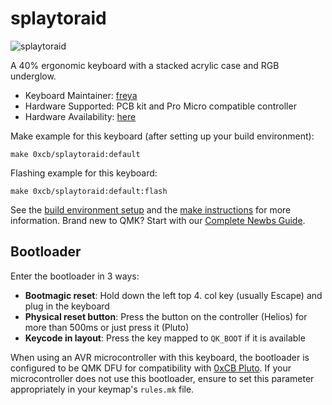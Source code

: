 # splaytoraid

![splaytoraid](https://i.imgur.com/N85DPHGh.png)

A 40% ergonomic keyboard with a stacked acrylic case and RGB underglow.

* Keyboard Maintainer: [freya](https://github.com/freya-irl)
* Hardware Supported: PCB kit and Pro Micro compatible controller
* Hardware Availability: [here](https://keeb.supply/products/splaytoraid-messenger-edition)

Make example for this keyboard (after setting up your build environment):

    make 0xcb/splaytoraid:default
    
Flashing example for this keyboard:

    make 0xcb/splaytoraid:default:flash

See the [build environment setup](https://docs.qmk.fm/#/getting_started_build_tools) and the [make instructions](https://docs.qmk.fm/#/getting_started_make_guide) for more information. Brand new to QMK? Start with our [Complete Newbs Guide](https://docs.qmk.fm/#/newbs).

## Bootloader

Enter the bootloader in 3 ways:

* **Bootmagic reset**: Hold down the left top 4. col key (usually Escape) and plug in the keyboard
* **Physical reset button**: Press the button on the controller (Helios) for more than 500ms or just press it (Pluto)
* **Keycode in layout**: Press the key mapped to `QK_BOOT` if it is available

When using an AVR microcontroller with this keyboard, the bootloader is configured to be QMK DFU for compatibility with [0xCB Pluto](https://github.com/0xCB-dev/0xCB-Pluto). If your microcontroller does not use this bootloader, ensure to set this parameter appropriately in your keymap's `rules.mk` file.
